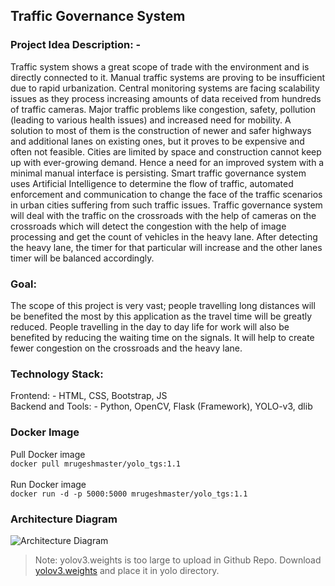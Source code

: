 

## Traffic Governance System

### Project Idea Description: -
Traffic system shows a great scope of trade with the environment and is directly connected to it. Manual traffic systems are proving to be insufficient due to rapid urbanization. Central monitoring systems are facing scalability issues as they process increasing amounts of data received from hundreds of traffic cameras. Major traffic problems like congestion, safety, pollution (leading to various health issues) and increased need for mobility. A solution to most of them is the construction of newer and safer highways and additional lanes on existing ones, but it proves to be expensive and often not feasible. Cities are limited by space and construction cannot keep up with ever-growing demand. Hence a need for an improved system with a minimal manual interface is persisting. Smart traffic governance system uses Artificial Intelligence to determine the flow of traffic, automated enforcement and communication to change the face of the traffic scenarios in urban cities suffering from such traffic issues.
Traffic governance system will deal with the traffic on the crossroads with the help of cameras on the crossroads which will detect the congestion with the help of image processing and get the count of vehicles in the heavy lane. After detecting the heavy lane, the timer for that particular will increase and the other lanes timer will be balanced accordingly.

### Goal: 
The scope of this project is very vast; people travelling long distances will be benefited the most by this application as the travel time will be greatly reduced.
People travelling in the day to day life for work will also be benefited by reducing the waiting time on the signals. It will help to create fewer congestion on the crossroads and the heavy lane.

### Technology Stack:
Frontend: - HTML, CSS, Bootstrap, JS <br>
Backend and Tools: - Python, OpenCV, Flask (Framework), YOLO-v3, dlib

### Docker Image
Pull Docker image <br>
``` docker pull mrugeshmaster/yolo_tgs:1.1  ``` <br><br>
Run Docker image <br>
``` docker run -d -p 5000:5000 mrugeshmaster/yolo_tgs:1.1 ``` <br>

### Architecture Diagram
![Architecture Diagram](/images/TrafficGovernanceSystem.jpg)


> Note: yolov3.weights is too large to upload in Github Repo. Download [yolov3.weights](https://pjreddie.com/media/files/yolov3.weights) and place it in yolo directory.
